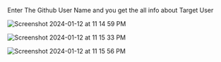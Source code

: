 Enter The Github User Name and you get the all info about Target User

![Screenshot 2024-01-12 at 11 14 59 PM](https://github.com/meheraz1100/githuib-user-finder/assets/124299889/879c23a7-cdd3-461f-a645-b8e7be9f45e9)

![Screenshot 2024-01-12 at 11 15 33 PM](https://github.com/meheraz1100/githuib-user-finder/assets/124299889/2000d028-c7eb-4cf3-a9c4-7c825582f493)

![Screenshot 2024-01-12 at 11 15 56 PM](https://github.com/meheraz1100/githuib-user-finder/assets/124299889/cb97e355-949f-48ce-98b1-24811079de98)
